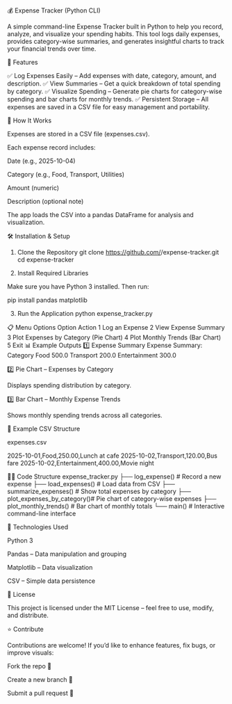 💰 Expense Tracker (Python CLI)

A simple command-line Expense Tracker built in Python to help you record, analyze, and visualize your spending habits.
This tool logs daily expenses, provides category-wise summaries, and generates insightful charts to track your financial trends over time.

🚀 Features

✅ Log Expenses Easily – Add expenses with date, category, amount, and description.
✅ View Summaries – Get a quick breakdown of total spending by category.
✅ Visualize Spending – Generate pie charts for category-wise spending and bar charts for monthly trends.
✅ Persistent Storage – All expenses are saved in a CSV file for easy management and portability.

🧠 How It Works

Expenses are stored in a CSV file (expenses.csv).

Each expense record includes:

Date (e.g., 2025-10-04)

Category (e.g., Food, Transport, Utilities)

Amount (numeric)

Description (optional note)

The app loads the CSV into a pandas DataFrame for analysis and visualization.

🛠️ Installation & Setup
1. Clone the Repository
git clone https://github.com/<your-username>/expense-tracker.git
cd expense-tracker

2. Install Required Libraries

Make sure you have Python 3 installed. Then run:

pip install pandas matplotlib

3. Run the Application
python expense_tracker.py

📋 Menu Options
Option	Action
1	Log an Expense
2	View Expense Summary
3	Plot Expenses by Category (Pie Chart)
4	Plot Monthly Trends (Bar Chart)
5	Exit
📊 Example Outputs
1️⃣ Expense Summary
Expense Summary:
Category
Food           500.0
Transport      200.0
Entertainment  300.0

2️⃣ Pie Chart – Expenses by Category

Displays spending distribution by category.

3️⃣ Bar Chart – Monthly Expense Trends

Shows monthly spending trends across all categories.

🧾 Example CSV Structure

expenses.csv

2025-10-01,Food,250.00,Lunch at cafe
2025-10-02,Transport,120.00,Bus fare
2025-10-02,Entertainment,400.00,Movie night

🧑‍💻 Code Structure
expense_tracker.py
├── log_expense()              # Record a new expense
├── load_expenses()            # Load data from CSV
├── summarize_expenses()       # Show total expenses by category
├── plot_expenses_by_category()# Pie chart of category-wise expenses
├── plot_monthly_trends()      # Bar chart of monthly totals
└── main()                     # Interactive command-line interface

🧰 Technologies Used

Python 3

Pandas – Data manipulation and grouping

Matplotlib – Data visualization

CSV – Simple data persistence

🪪 License

This project is licensed under the MIT License – feel free to use, modify, and distribute.

⭐ Contribute

Contributions are welcome!
If you’d like to enhance features, fix bugs, or improve visuals:

Fork the repo 🍴

Create a new branch 🌿

Submit a pull request 🔁
